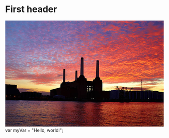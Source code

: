 # First header
![Image of Battersea Power Station](https://github.com/David-Bentham/skills-communicate-using-markdown/blob/main/istockphoto-464899784-612x612.jpg)
var myVar = "Hello, world!";
